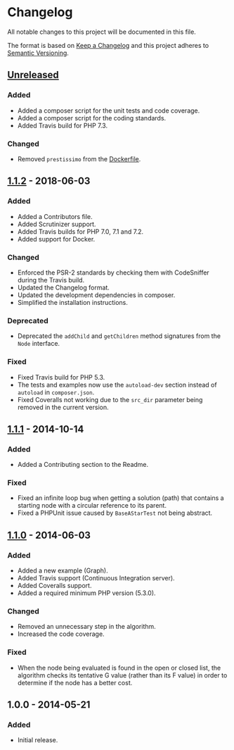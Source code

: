 # Changelog
All notable changes to this project will be documented in this file.

The format is based on [Keep a Changelog](https://keepachangelog.com/en/1.0.0/)
and this project adheres to [Semantic Versioning](https://semver.org/spec/v2.0.0.html).

## [Unreleased]
### Added
- Added a composer script for the unit tests and code coverage.
- Added a composer script for the coding standards.
- Added Travis build for PHP 7.3.

### Changed
- Removed `prestissimo` from the [Dockerfile](Dockerfile).

## [1.1.2] - 2018-06-03
### Added
- Added a Contributors file.
- Added Scrutinizer support.
- Added Travis builds for PHP 7.0, 7.1 and 7.2.
- Added support for Docker.

### Changed
- Enforced the PSR-2 standards by checking them with CodeSniffer during the Travis build.
- Updated the Changelog format.
- Updated the development dependencies in composer.
- Simplified the installation instructions.

### Deprecated
- Deprecated the `addChild` and `getChildren` method signatures from the `Node` interface.

### Fixed
- Fixed Travis build for PHP 5.3.
- The tests and examples now use the `autoload-dev` section instead of `autoload` in `composer.json`.
- Fixed Coveralls not working due to the `src_dir` parameter being removed in the current version.

## [1.1.1] - 2014-10-14
### Added
- Added a Contributing section to the Readme.

### Fixed
- Fixed an infinite loop bug when getting a solution (path) that contains a starting node with a circular reference to its parent.
- Fixed a PHPUnit issue caused by `BaseAStarTest` not being abstract.

## [1.1.0] - 2014-06-03
### Added
- Added a new example (Graph).
- Added Travis support (Continuous Integration server).
- Added Coveralls support.
- Added a required minimum PHP version (5.3.0).

### Changed
- Removed an unnecessary step in the algorithm.
- Increased the code coverage.

### Fixed
- When the node being evaluated is found in the open or closed list, the algorithm checks its tentative G value (rather than its F value) in order to determine if the node has a better cost.

## 1.0.0 - 2014-05-21
### Added
- Initial release.

[Unreleased]: https://github.com/jmgq/php-a-star/compare/v1.1.2...HEAD
[1.1.2]: https://github.com/jmgq/php-a-star/compare/v1.1.1...v1.1.2
[1.1.1]: https://github.com/jmgq/php-a-star/compare/v1.1.0...v1.1.1
[1.1.0]: https://github.com/jmgq/php-a-star/compare/v1.0.0...v1.1.0
